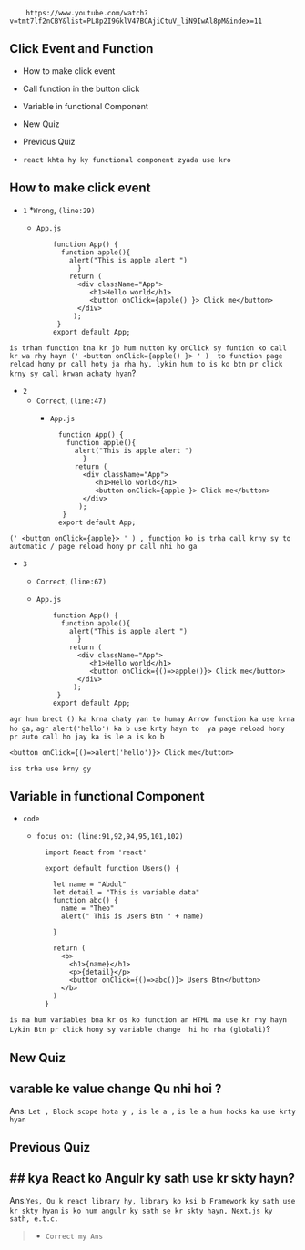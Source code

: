         https://www.youtube.com/watch?v=tmt7lf2nCBY&list=PL8p2I9GklV47BCAjiCtuV_liN9IwAl8pM&index=11


## Click Event and Function

* How to make click event
* Call function in the button click
* Variable in functional Component
* New Quiz
* Previous Quiz

* `react khta hy ky functional component zyada use kro`



## How to make click event

* `1`
  *`Wrong`, `(line:29)`
  * `App.js`

            function App() {
              function apple(){
                alert("This is apple alert ")
                  }
                return (
                  <div className="App">
                     <h1>Hello world</h1>
                     <button onClick={apple() }> Click me</button>
                  </div>
                 );
             }
            export default App;
`is trhan function bna kr jb hum nutton ky onClick sy funtion ko call kr wa rhy hayn (' <button onClick={apple() }> ' )  to function page reload hony pr call hoty ja rha hy, lykin hum to is ko btn pr click krny sy call krwan achaty hyan`?   
  
* `2`
  * `Correct`, `(line:47)`
    * `App.js`

            function App() {
              function apple(){
                alert("This is apple alert ")
                  }
                return (
                  <div className="App">
                     <h1>Hello world</h1>
                     <button onClick={apple }> Click me</button>
                  </div>
                 );
             }
            export default App;
                
`(' <button onClick={apple}> ' ) , function ko is trha call krny sy to automatic / page reload hony pr call nhi ho ga`


* `3`
  * `Correct`, `(line:67)`
  * `App.js`

            function App() {
              function apple(){
                alert("This is apple alert ")
                  }
                return (
                  <div className="App">
                     <h1>Hello world</h1>
                     <button onClick={()=>apple()}> Click me</button>
                  </div>
                 );
             }
            export default App;

`agr hum brect () ka krna chaty yan to humay Arrow function ka use krna ho ga,`
`agr alert('hello') ka b use krty hayn to  ya page reload hony pr auto call ho jay ka is le a is ko b`  

    <button onClick={()=>alert('hello')}> Click me</button>

`iss trha use krny gy`



##  Variable in functional Component

* `code`
  * `focus on: (line:91,92,94,95,101,102)`
              
          import React from 'react'

          export default function Users() {

            let name = "Abdul"
            let detail = "This is variable data"
            function abc() {
              name = "Theo"
              alert(" This is Users Btn " + name)

            }

            return (
              <b>
                <h1>{name}</h1>
                <p>{detail}</p>
                <button onClick={()=>abc()}> Users Btn</button>
              </b>
            )
          }
`is ma hum variables bna kr os ko function an HTML ma use kr rhy hayn`
`Lykin Btn pr click hony sy variable change  hi ho rha (globali)`?



##
## New Quiz
## varable ke value change Qu nhi hoi ?
Ans: `Let , Block scope hota y , is le a ,`
`is le a hum hocks ka use krty hyan`



##
## Previous Quiz
## ## kya React ko Angulr ky sath use kr skty hayn?
Ans:`Yes, Qu k react library hy, library ko ksi b Framework ky sath use kr skty hyan`
`is ko hum angulr ky sath se kr skty hayn, Next.js ky sath, e.t.c.`

> * `Correct my Ans`
